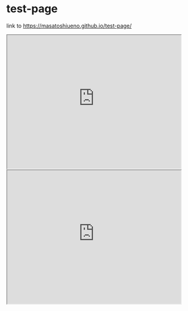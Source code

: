 # test-page
link to https://masatoshiueno.github.io/test-page/

 <iframe src="https://masatoshiueno.github.io/highcharts-scatter-csv" width="90%" height="350"></iframe>
 
<iframe src="https://masatoshiueno.github.io/leaflet-map-simple" width="90%" height="350"></iframe>
